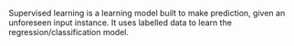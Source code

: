 Supervised learning is a learning model built to make prediction, given an unforeseen input instance.
It uses labelled data to learn the regression/classification model.
